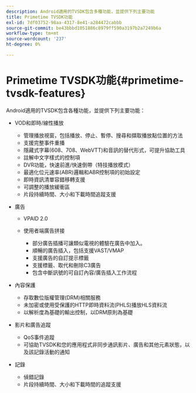 ```yaml
---
description: Android適用的TVSDK包含多種功能，並提供下列主要功能
title: Primetime TVSDK功能
exl-id: 7df03752-98aa-4317-8e41-a284472cabbb
source-git-commit: be43bbbd1051886c8979ff590a3197b2a7249b6a
workflow-type: tm+mt
source-wordcount: '237'
ht-degree: 0%

---
```


# Primetime TVSDK功能{#primetime-tvsdk-features}

Android適用的TVSDK包含各種功能，並提供下列主要功能：

* VOD和即時/線性播放

   * 管理播放視窗，包括播放、停止、暫停、搜尋和擷取播放點位置的方法
   * 支援完整事件重播
   * 隱藏式字幕(608、708、WebVTT)和音訊的替代形式，可提升協助工具
   * 註解中文字樣式的控制項
   * DVR功能，快速前進/快速倒帶（特技播放模式）
   * 最適化位元速率(ABR)邏輯和ABR控制項的初始設定
   * 即時資訊清單容錯移轉支援
   * 可調整的播放緩衝區
   * 片段持續時間、大小和下載時間追蹤支援

* 廣告

   * VPAID 2.0
   * 使用者端廣告拼接

      * 部分廣告插播可讓類似電視的體驗在廣告中加入。
      * 順暢的廣告插入，包括支援VAST/VMAP
      * 支援廣告的自訂提示標籤
      * 支援標籤、取代和刪除C3廣告
      * 包含中斷訊號的可自訂內容/廣告插入工作流程

* 內容保護

   * 存取數位版權管理(DRM)相關服務
   * 未加密或使用受保護的HTTP即時資料流(PHLS)播放HLS資料流
   * 以解析度為基礎的輸出控制，以DRM原則為基礎

* 影片和廣告追蹤

   * QoS事件追蹤
   * 可協助TVSDK和您的應用程式非同步通訊影片、廣告和其他元素狀態，以及該記錄活動的通知

* 記錄

   * 偵錯記錄
   * 片段持續時間、大小和下載時間的追蹤支援
